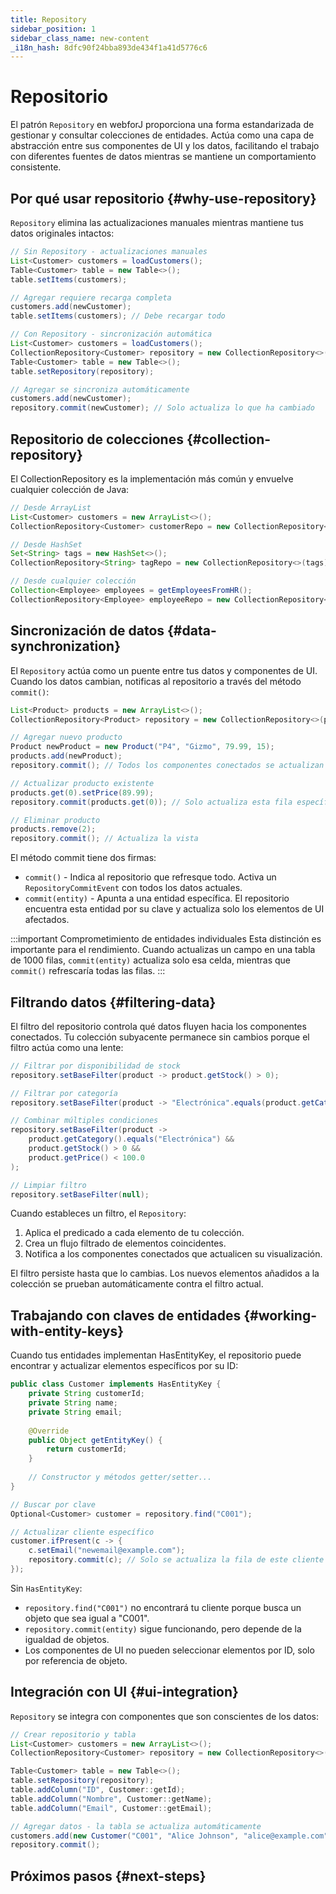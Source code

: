 ```yaml
---
title: Repository
sidebar_position: 1
sidebar_class_name: new-content
_i18n_hash: 8dfc90f24bba893de434f1a41d5776c6
---
```

<!-- vale off -->
# Repositorio <DocChip chip='since' label='24.00' />
<!-- vale on -->

El patrón `Repository` en webforJ proporciona una forma estandarizada de gestionar y consultar colecciones de entidades. Actúa como una capa de abstracción entre sus componentes de UI y los datos, facilitando el trabajo con diferentes fuentes de datos mientras se mantiene un comportamiento consistente.

## Por qué usar repositorio {#why-use-repository}

`Repository` elimina las actualizaciones manuales mientras mantiene tus datos originales intactos:

```java
// Sin Repository - actualizaciones manuales
List<Customer> customers = loadCustomers();
Table<Customer> table = new Table<>();
table.setItems(customers);

// Agregar requiere recarga completa
customers.add(newCustomer);
table.setItems(customers); // Debe recargar todo
```

```java
// Con Repository - sincronización automática
List<Customer> customers = loadCustomers();
CollectionRepository<Customer> repository = new CollectionRepository<>(customers);
Table<Customer> table = new Table<>();
table.setRepository(repository);

// Agregar se sincroniza automáticamente
customers.add(newCustomer);
repository.commit(newCustomer); // Solo actualiza lo que ha cambiado
```

## Repositorio de colecciones {#collection-repository}

El <JavadocLink type="data" location="com/webforj/data/repository/CollectionRepository" code="true">CollectionRepository</JavadocLink> es la implementación más común y envuelve cualquier colección de Java:

```java
// Desde ArrayList
List<Customer> customers = new ArrayList<>();
CollectionRepository<Customer> customerRepo = new CollectionRepository<>(customers);

// Desde HashSet  
Set<String> tags = new HashSet<>();
CollectionRepository<String> tagRepo = new CollectionRepository<>(tags);

// Desde cualquier colección
Collection<Employee> employees = getEmployeesFromHR();
CollectionRepository<Employee> employeeRepo = new CollectionRepository<>(employees);
```

## Sincronización de datos {#data-synchronization}

El `Repository` actúa como un puente entre tus datos y componentes de UI. Cuando los datos cambian, notificas al repositorio a través del método `commit()`:

```java
List<Product> products = new ArrayList<>();
CollectionRepository<Product> repository = new CollectionRepository<>(products);

// Agregar nuevo producto
Product newProduct = new Product("P4", "Gizmo", 79.99, 15);
products.add(newProduct);
repository.commit(); // Todos los componentes conectados se actualizan

// Actualizar producto existente  
products.get(0).setPrice(89.99);
repository.commit(products.get(0)); // Solo actualiza esta fila específica

// Eliminar producto
products.remove(2);
repository.commit(); // Actualiza la vista
```

El método commit tiene dos firmas:
- `commit()` - Indica al repositorio que refresque todo. Activa un `RepositoryCommitEvent` con todos los datos actuales.
- `commit(entity)` - Apunta a una entidad específica. El repositorio encuentra esta entidad por su clave y actualiza solo los elementos de UI afectados.

:::important Comprometimiento de entidades individuales
Esta distinción es importante para el rendimiento. Cuando actualizas un campo en una tabla de 1000 filas, `commit(entity)` actualiza solo esa celda, mientras que `commit()` refrescaría todas las filas.
:::

## Filtrando datos {#filtering-data}

El filtro del repositorio controla qué datos fluyen hacia los componentes conectados. Tu colección subyacente permanece sin cambios porque el filtro actúa como una lente:

```java
// Filtrar por disponibilidad de stock
repository.setBaseFilter(product -> product.getStock() > 0);

// Filtrar por categoría
repository.setBaseFilter(product -> "Electrónica".equals(product.getCategory()));

// Combinar múltiples condiciones
repository.setBaseFilter(product -> 
    product.getCategory().equals("Electrónica") && 
    product.getStock() > 0 && 
    product.getPrice() < 100.0
);

// Limpiar filtro
repository.setBaseFilter(null);
```

Cuando estableces un filtro, el `Repository`:
1. Aplica el predicado a cada elemento de tu colección.
2. Crea un flujo filtrado de elementos coincidentes.
3. Notifica a los componentes conectados que actualicen su visualización.

El filtro persiste hasta que lo cambias. Los nuevos elementos añadidos a la colección se prueban automáticamente contra el filtro actual.

## Trabajando con claves de entidades {#working-with-entity-keys}

Cuando tus entidades implementan <JavadocLink type="data" location="com/webforj/data/HasEntityKey" code="true">HasEntityKey</JavadocLink>, el repositorio puede encontrar y actualizar elementos específicos por su ID:

```java
public class Customer implements HasEntityKey {
    private String customerId;
    private String name;
    private String email;
    
    @Override
    public Object getEntityKey() {
        return customerId;
    }
    
    // Constructor y métodos getter/setter...
}

// Buscar por clave
Optional<Customer> customer = repository.find("C001");

// Actualizar cliente específico
customer.ifPresent(c -> {
    c.setEmail("newemail@example.com");
    repository.commit(c); // Solo se actualiza la fila de este cliente
});
```

Sin `HasEntityKey`:
- `repository.find("C001")` no encontrará tu cliente porque busca un objeto que sea igual a "C001".
- `repository.commit(entity)` sigue funcionando, pero depende de la igualdad de objetos.
- Los componentes de UI no pueden seleccionar elementos por ID, solo por referencia de objeto.

## Integración con UI {#ui-integration}

`Repository` se integra con componentes que son conscientes de los datos:

```java
// Crear repositorio y tabla
List<Customer> customers = new ArrayList<>();
CollectionRepository<Customer> repository = new CollectionRepository<>(customers);

Table<Customer> table = new Table<>();
table.setRepository(repository);
table.addColumn("ID", Customer::getId);
table.addColumn("Nombre", Customer::getName);
table.addColumn("Email", Customer::getEmail);

// Agregar datos - la tabla se actualiza automáticamente
customers.add(new Customer("C001", "Alice Johnson", "alice@example.com"));
repository.commit();
```

## Próximos pasos {#next-steps}

<DocCardList className="topics-section" />
